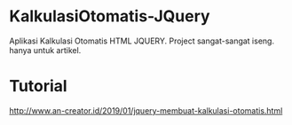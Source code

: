 # KalkulasiOtomatis-JQuery
Aplikasi Kalkulasi Otomatis HTML JQUERY.
Project sangat-sangat iseng.
hanya untuk artikel.
# Tutorial
http://www.an-creator.id/2019/01/jquery-membuat-kalkulasi-otomatis.html
